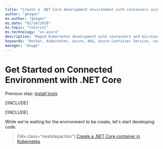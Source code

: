 ```yaml
---
title: "Create a .NET Core development environment with containers using Kubernetes in the cloud - Step 2 - Create a Kubernetes environment in Azure | Microsoft Docs"
author: "ghogen"
ms.author: "ghogen"
ms.date: "02/20/2018"
ms.topic: "tutorial"
ms.technology: "vs-azure"
description: "Rapid Kubernetes development with containers and microservices on Azure"
keywords: "Docker, Kubernetes, Azure, AKS, Azure Container Service, containers"
manager: "douge"
---
```

# Get Started on Connected Environment with .NET Core

Previous step: [Install tools](get-started-netcore-01.md)

[!INCLUDE[](includes/sign-into-azure.md)]

[!INCLUDE[](includes/create-env-cli.md)]

While we're waiting for the environment to be create, let's start developing code.

> [!div class="nextstepaction"]
> [Create a .NET Core container in Kubernetes](get-started-netcore-03.md)
